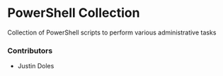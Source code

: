 # PowerShell Collection
Collection of PowerShell scripts to perform various administrative tasks

### Contributors ###
* Justin Doles

